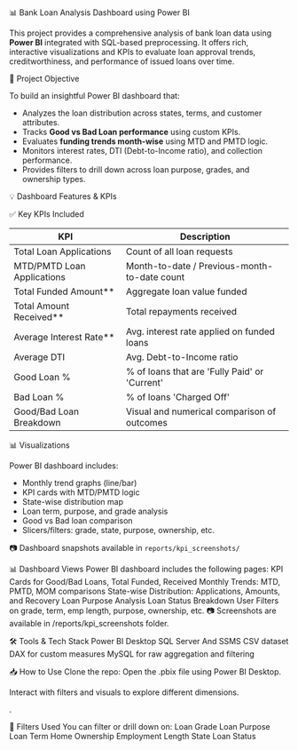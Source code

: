 📊 Bank Loan Analysis Dashboard using Power BI

This project provides a comprehensive analysis of bank loan data using **Power BI** integrated with SQL-based preprocessing. It offers rich, interactive visualizations and KPIs to evaluate loan approval trends, creditworthiness, and performance of issued loans over time.

🧠 Project Objective

To build an insightful Power BI dashboard that:
- Analyzes the loan distribution across states, terms, and customer attributes.
- Tracks **Good vs Bad Loan performance** using custom KPIs.
- Evaluates **funding trends month-wise** using MTD and PMTD logic.
- Monitors interest rates, DTI (Debt-to-Income ratio), and collection performance.
- Provides filters to drill down across loan purpose, grades, and ownership types.

💡 Dashboard Features & KPIs

✅ Key KPIs Included

| KPI                               | Description |
|----------------------------------|-------------|
| Total Loan Applications        | Count of all loan requests |
| MTD/PMTD Loan Applications     | Month-to-date / Previous-month-to-date count |
| Total Funded Amount**          | Aggregate loan value funded |
| Total Amount Received**        | Total repayments received |
| Average Interest Rate**        | Avg. interest rate applied on funded loans |
| Average DTI                    | Avg. Debt-to-Income ratio |
| Good Loan %                    | % of loans that are 'Fully Paid' or 'Current' |
| Bad Loan %                     | % of loans 'Charged Off' |
| Good/Bad Loan Breakdown        | Visual and numerical comparison of outcomes |

📊 Visualizations

Power BI dashboard includes:
- Monthly trend graphs (line/bar)
- KPI cards with MTD/PMTD logic
- State-wise distribution map
- Loan term, purpose, and grade analysis
- Good vs Bad loan comparison
- Slicers/filters: grade, state, purpose, ownership, etc.

📷 Dashboard snapshots available in `reports/kpi_screenshots/`


📊 Dashboard Views
Power BI dashboard includes the following pages:
KPI Cards for Good/Bad Loans, Total Funded, Received
Monthly Trends: MTD, PMTD, MOM comparisons
State-wise Distribution: Applications, Amounts, and Recovery
Loan Purpose Analysis
Loan Status Breakdown
User Filters on grade, term, emp length, purpose, ownership, etc.
📷 Screenshots are available in /reports/kpi_screenshots folder.

🛠 Tools & Tech Stack
Power BI Desktop
SQL Server And SSMS
CSV dataset
DAX for custom measures
MySQL for raw aggregation and filtering

📥 How to Use
Clone the repo:
Open the .pbix file using Power BI Desktop.

Interact with filters and visuals to explore different dimensions.

.

📌 Filters Used
You can filter or drill down on:
Loan Grade
Loan Purpose
Loan Term
Home Ownership
Employment Length
State
Loan Status
